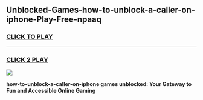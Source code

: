 
## Unblocked-Games-how-to-unblock-a-caller-on-iphone-Play-Free-npaaq
<h3>
<a href="https://premium76.site?title=how-to-unblock-a-caller-on-iphone&ref=23A">CLICK TO PLAY</a></h3>
<hr>

<h3>
<a href="https://premium76.site?title=how-to-unblock-a-caller-on-iphone&ref=23A">CLICK 2 PLAY</a>
  
</h3>

<a href="https://premium76.site?title=how-to-unblock-a-caller-on-iphone&ref=23A"><img src="https://clearcache.store/games.png"></a>


**how-to-unblock-a-caller-on-iphone games unblocked: Your Gateway to Fun and Accessible Online Gaming**
